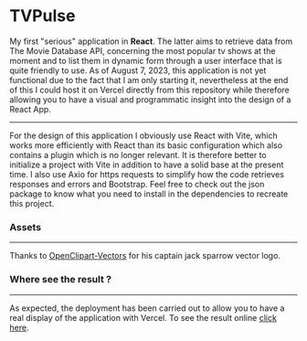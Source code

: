<h1>TVPulse</h1>

<p>My first "serious" application in <strong>React</strong>. The latter aims to retrieve data from The Movie Database API, concerning the most popular tv shows at the moment and to list them in dynamic form through a user interface that is quite friendly to use. As of August 7, 2023, this application is not yet functional due to the fact that I am only starting it, nevertheless at the end of this I could host it on Vercel directly from this repository while therefore allowing you to have a visual and programmatic insight into the design of a React App.</p>
<hr>
<p>For the design of this application I obviously use React with Vite, which works more efficiently with React than its basic configuration which also contains a plugin which is no longer relevant. It is therefore better to initialize a project with Vite in addition to have a solid base at the present time. I also use Axio for https requests to simplify how the code retrieves responses and errors and Bootstrap. Feel free to check out the json package to know what you need to install in the dependencies to recreate this project.</p>

<h3>Assets</h3>
<hr>
Thanks to <a href="https://pixabay.com/fr/vectors/capitaine-des-personnes-célèbres-1296107/">OpenClipart-Vectors</a> for his captain jack sparrow vector logo.

<h3>Where see the result ?</h3>
<hr>
As expected, the deployment has been carried out to allow you to have a real display of the application with Vercel. To see the result online <a href="https://tv-pulse.vercel.app">click here</a>.
